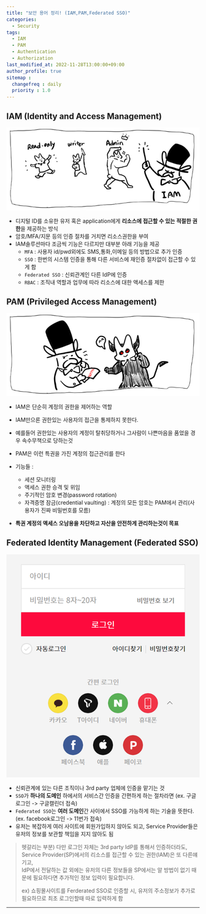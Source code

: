 ```yaml
---
title: "보안 용어 정리! (IAM,PAM,Federated SSO)"
categories: 
  - Security
tags:
  - IAM
  - PAM
  - Authentication
  - Authorization
last_modified_at: 2022-11-28T13:00:00+09:00
author_profile: true
sitemap :
  changefreq : daily
  priority : 1.0
---
```


## IAM (Identity and Access Management)
![](https://raw.githubusercontent.com/GRuuuuu/hololy-img-repo/main/2022-11-28-security-terms/1.png)  
- 디지털 ID를 소유한 유저 혹은 application에게 **리소스에 접근할 수 있는 적절한 권한**을 제공하는 방식
- 암호/MFA/지문 등의 인증 절차를 거치면 리소스권한을 부여
- IAM솔루션마다 조금씩 기능은 다르지만 대부분 아래 기능을 제공
    - `MFA` : 사용자 id/pwd외에도 SMS,통화,이메일 등의 방법으로 추가 인증
    - `SSO` : 한번의 시스템 인증을 통해 다른 서비스에 재인증 절차없이 접근할 수 있게 함
	- `Federated SSO` : 신뢰관계인 다른 IdP에 인증
    - `RBAC` : 조직내 역할과 업무에 따라 리소스에 대한 액세스를 제한


## PAM (Privileged Access Management)

![](https://raw.githubusercontent.com/GRuuuuu/hololy-img-repo/main/2022-11-28-security-terms/2.png)  
- IAM은 단순히 계정의 권한을 제어하는 역할
- IAM만으론 권한있는 사용자의 접근을 통제하지 못한다. 
- 예를들어 권한있는 사용자의 계정이 탈취당하거나 그사람이 나쁜마음을 품었을 경우 속수무책으로 당하는것


- PAM은 이런 특권을 가진 계정의 접근관리를 한다
- 기능들 :
    - 세션 모니터링
    - 액세스 권한 승격 및 위임
    - 주기적인 암호 변경(password rotation)
    - 자격증명 잠금(credential vaulting) : 계정의 모든 암호는 PAM에서 관리(사용자가 진짜 비밀번호를 모름)
- **특권 계정의 액세스 오남용을 차단하고 자산을 안전하게 관리하는것이 목표**

## Federated Identity Management (Federated SSO)
![](https://raw.githubusercontent.com/GRuuuuu/hololy-img-repo/main/2022-11-28-security-terms/3.png)  

- 신뢰관계에 있는 다른 조직이나 3rd party 업체에 인증을 맡기는 것
- `SSO`가 **하나의 도메인** 하에서의 서비스간 인증을 간편하게 하는 절차라면 (ex. 구글로그인 -> 구글캘린더 접속)
- `Federated SSO`는 **여러 도메인**간 사이에서 SSO를 가능하게 하는 기술을 뜻한다. (ex. facebook로그인 -> 11번가 접속)
- 유저는 복잡하게 여러 사이트에 회원가입하지 않아도 되고, Service Provider들은 유저의 정보를 보관할 책임을 지지 않아도 됨

>헷갈리는 부분) 다만 로그인 자체는 3rd party IdP를 통해서 인증하더라도, Service Provider(SP)에서의 리소스를 접근할 수 있는 권한(IAM)은 또 다른얘기고,  
>IdP에서 전달하는 값 외에는 유저의 다른 정보들을 SP에서는 알 방법이 없기 때문에 필요하다면 추가적인 정보 입력이 필요합니다.  
>
> ex) 쇼핑몰사이트를 Ferderated SSO로 인증할 시, 유저의 주소정보가 추가로 필요하므로 최초 로그인할때 따로 입력하게 함

----